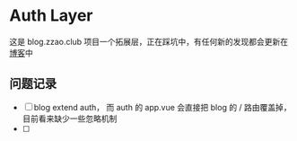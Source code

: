 # Auth Layer

这是 blog.zzao.club 项目一个拓展层，正在踩坑中，有任何新的发现都会更新在[博客](https://blog.zzao.club)中

## 问题记录

- [ ] blog extend auth， 而 auth 的 app.vue 会直接把 blog 的 / 路由覆盖掉，目前看来缺少一些忽略机制
- [ ] 
